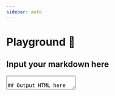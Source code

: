 ```yaml
---
sidebar: auto
---
```


# Playground :running:

## Input your markdown here

<textarea
 class="markdown-input"
 placeholder="Input your markdown here"
 :rows="rows"
 v-model="markdownText"
/>

## Output HTML here

<section class="markdown-output">
  <VueShowdown
    :markdown="markdownText"
    :options="options"
    :vue-template="props.vueTemplate"/>
</section>

## Set vue-showdown props

<ul class="vue-showdown-props">
  <li
    v-for="prop in Object.keys(props)"
    :key="prop"
  >
    <span>{{ prop }}</span>
    <input
      v-model="props[prop]"
      :type="typeof props[prop] === 'boolean' ? 'checkbox' : 'text'">
  </li>
</ul>

## Set showdown options

<ul class="showdown-options">
  <li
    v-for="opt in Object.keys(options)"
    :key="opt">
    <span>{{ opt }}</span>
    <input
      v-model="options[opt]"
      :type="typeof options[opt] === 'boolean' ? 'checkbox' : 'text'">
  </li>
</ul>

<script setup>
import { computed, reactive, ref } from 'vue'

const markdownText = ref(`\
### Hello, Vue Showdown! :tada:

Input your markdown here and get the HTML right now!

Set the \`emoji\` option below to enable emoji parsing! :smile:

Set the \`vueTemplate\` prop below to enable vue template parsing!

<span v-for="n in 5" :key="n" v-text="n"/>`)

const props = reactive({
  vueTemplate: false,
})

const options = reactive({
  omitExtraWLInCodeBlocks: false,
  noHeaderId: false,
  prefixHeaderId: false,
  rawPrefixHeaderId: false,
  ghCompatibleHeaderId: false,
  rawHeaderId: false,
  headerLevelStart: false,
  parseImgDimensions: false,
  simplifiedAutoLink: false,
  excludeTrailingPunctuationFromURLs: false,
  literalMidWordUnderscores: false,
  literalMidWordAsterisks: false,
  strikethrough: false,
  tables: false,
  tablesHeaderId: false,
  ghCodeBlocks: true,
  tasklists: false,
  smoothLivePreview: false,
  smartIndentationFix: false,
  disableForced4SpacesIndentedSublists: false,
  simpleLineBreaks: false,
  requireSpaceBeforeHeadingText: false,
  ghMentions: false,
  ghMentionsLink: 'https://github.com/{u}',
  encodeEmails: true,
  openLinksInNewWindow: false,
  backslashEscapesHTMLTags: false,
  emoji: false,
  underline: false,
  completeHTMLDocument: false,
  metadata: false,
  splitAdjacentBlockquotes: false,
})

const contentRows = computed(() => markdownText.value.split('\n').length - 1)

const rows = computed(() => contentRows.value < 3 ? 5 : contentRows.value + 2)
</script>
